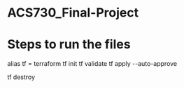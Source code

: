 # ACS730_Final-Project
# Steps to run the files

alias tf = terraform
tf init
tf validate
tf apply --auto-approve


tf destroy
